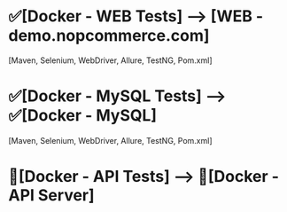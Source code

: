 # :white_check_mark:[Docker - WEB Tests] --> [WEB - demo.nopcommerce.com]
[Maven, Selenium, WebDriver, Allure, TestNG, Pom.xml]


# :white_check_mark:[Docker - MySQL Tests] -->  :white_check_mark:[Docker - MySQL]
[Maven, Selenium, WebDriver, Allure, TestNG, Pom.xml]

# :black_square_button:[Docker - API Tests] -->  :black_square_button:[Docker - API Server]


